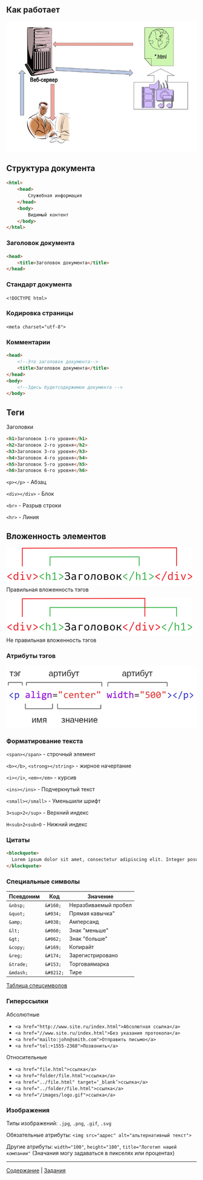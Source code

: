 Как работает
--------------------
![alt text](client-server.jpg "Client-server")

Структура документа
--------------------
```html
<html>
    <head>
        Служебная информация
    </head>
    <body>
        Видимый контент
    </body>
</html>
```

### Заголовок документа
```html
<head>
    <title>Заголовок документа</title>
</head>
```

### Стандарт документа
`<!DOCTYPE html>`

### Кодировка страницы
`<meta charset="utf-8">`

### Комментарии
```html
<head>
    <!--Это заголовок документа-->
    <title>Заголовок документа</title>
</head>
<body>
    <!--Здесь будетсодержимое документа -->
</body>
```

Теги
--------------------

Заголовки
```html
<h1>Заголовок 1-го уровня</h1>
<h2>Заголовок 2-го уровня</h2>
<h3>Заголовок 3-го уровня</h3>
<h4>Заголовок 4-го уровня</h4>
<h5>Заголовок 5-го уровня</h5>
<h6>Заголовок 6-го уровня</h6>
```

`<p></p>` - Абзац

`<div></div>` - Блок

`<br>` - Разрыв строки

`<hr>` - Линия

Вложенность элементов
--------------------
![alt text](container-true.png "Правильно")
Правильная вложенность тэгов

![alt text](container-false.png "Не правильно")
Не правильная вложенность тэгов

### Атрибуты тэгов
![alt text](tag.jpg "Не правильно")

### Форматирование текста

`<span></span>` - строчный элемент

`<b></b>`, `<strong></string>` - жирное начертание
 
`<i></i>`, `<em></em>` - курсив

`<ins></ins>` - Подчеркнутый текст

`<small></small>` - Уменьшили шрифт

`3<sup>2</sup>` - Верхний индекс

`H<sub>2<sub>O` - Нижний индекс

### Цитаты
```html
<blockquote>
  Lorem ipsum dolor sit amet, consectetur adipiscing elit. Integer posuere erat a ante.
</blockquote>
```

### Специальные символы
Псевдоним |    Код    | Значение
   ---    |    ---    |    ---
`&nbsp;`  | `&#160;`  | Неразбиваемый пробел
`&quot;`  | `&#034;`  | Прямая кавычка"
`&amp;`   | `&#038;`  | Амперсанд
`&lt;`    | `&#060;`  | Знак "меньше"
`&gt;`    | `&#062;`  | Знак "больше"
`&copy;`  | `&#169;`  | Копирайт
`&reg;`   | `&#174;`  | Зарегистрировано
`&trade;` | `&#153;`  | Торговаямарка
`&mdash;` | `&#8212;` | Тире

[Таблица спецсимволов](https://unicode-table.com/ru/ "table of utf symbol")

### Гиперссылки


Абсолютные
* `<a href="http://www.site.ru/index.html">Абсолютная ссылка</a>`
* `<a href="//www.site.ru/index.html">Без указания протокола</a>`
* `<a href="mailto:john@smith.com">Отправить письмо</a>`
* `<a href="tel:+1555-2368">Позвонить</a>`

Относительные
* `<a href="file.html">ссылка</a>`
* `<a href="folder/file.html">ссылка</a>`
* `<a href="../file.html" target=‘_blank’>ссылка</a>`
* `<a href="../folder/file.html">ссылка</a>`
* `<a href="/images/logo.gif">ссылка</a>`

### Изображения
Типы изображений: `.jpg`, `.png`, `.gif`, `.svg`

Обязательные атрибуты: `<img src="адрес" alt="альтернативный текст">`

Другие атрибуты: `width="100"`, `height="100"`, `title="Логотип нашей компании"` (Значания могу задаваться в пикселях или процентах)

---
[Содержание](../../README.md)
|
[Задания](../tasks/README.md)
